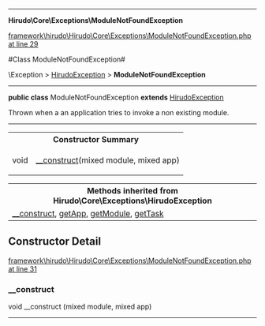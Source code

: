

- - -

**Hirudo\Core\Exceptions\ModuleNotFoundException**


<a href="https://github.com/JeyDotC/Hirudo/blob/master/framework/hirudo/Hirudo/Core/Exceptions/ModuleNotFoundException.php#L29" target='_blank'>framework\hirudo\Hirudo\Core\Exceptions\ModuleNotFoundException.php at line 29</a>

#Class ModuleNotFoundException#

\Exception &gt; <a href="https://github.com/JeyDotC/Hirudo-docs/blob/master/Hirudo/Core/Exceptions/HirudoException.md">HirudoException</a>
 &gt; **ModuleNotFoundException**




- - -

<p><strong>public  class</strong> <span>ModuleNotFoundException</span>
<strong>extends</strong> <a href="https://github.com/JeyDotC/Hirudo-docs/blob/master/Hirudo/Core/Exceptions/HirudoException.md">HirudoException</a>

</p>

<div class="comment" id="overview_description"><p>Thrown when a an application tries to invoke a non existing module.</p></div>



<hr />

<table id="summary_constructor">
<tr><th colspan="2">Constructor Summary</th></tr>
<tr>
<td><span class='k'></span> <span class='nx'>void</span></td>
<td class="description"><p class="name"><a href="#__construct">__construct</a>(mixed module, mixed app)</p></td>
</tr>
</table>

<table class="inherit">
<tr><th colspan="2">Methods inherited from Hirudo\Core\Exceptions\HirudoException</th></tr>
<tr><td><a href="https://github.com/JeyDotC/Hirudo-docs/blob/master/Hirudo/Core/Exceptions/HirudoException.md#__construct">__construct</a>, <a href="https://github.com/JeyDotC/Hirudo-docs/blob/master/Hirudo/Core/Exceptions/HirudoException.md#getApp">getApp</a>, <a href="https://github.com/JeyDotC/Hirudo-docs/blob/master/Hirudo/Core/Exceptions/HirudoException.md#getModule">getModule</a>, <a href="https://github.com/JeyDotC/Hirudo-docs/blob/master/Hirudo/Core/Exceptions/HirudoException.md#getTask">getTask</a></td></tr></table>

<h2 id="detail_method">Constructor Detail</h2>

<a href="https://github.com/JeyDotC/Hirudo/blob/master/framework/hirudo/Hirudo/Core/Exceptions/ModuleNotFoundException.php#L31" target='_blank'>framework\hirudo\Hirudo\Core\Exceptions\ModuleNotFoundException.php at line 31</a>

<h3 id="__construct">__construct</h3>
<span class='k'></span> <span class='nx'>void</span> <span class='nf'>__construct</span> (mixed module, mixed app)

<div class="details">

</div>

- - -

